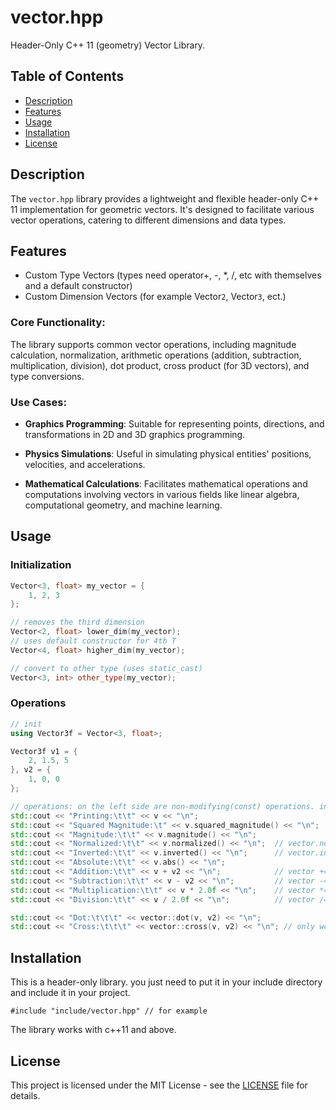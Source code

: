 # vector.hpp

Header-Only C++ 11 (geometry) Vector Library.

## Table of Contents

- [Description](#description)
- [Features](#features)
- [Usage](#usage)
- [Installation](#installation)
- [License](#license)

## Description

The `vector.hpp` library provides a lightweight and flexible header-only C++ 11 implementation for geometric vectors. It's designed to facilitate various vector operations, catering to different dimensions and data types.

## Features

- Custom Type Vectors (types need operator+, -, *, /, etc with themselves and a default constructor)
- Custom Dimension Vectors (for example Vector`2`, Vector`3`, ect.)

### Core Functionality:

The library supports common vector operations, including magnitude calculation, normalization, arithmetic operations (addition, subtraction, multiplication, division), dot product, cross product (for 3D vectors), and type conversions.

### Use Cases:

- **Graphics Programming**: Suitable for representing points, directions, and transformations in 2D and 3D graphics programming.

- **Physics Simulations**: Useful in simulating physical entities' positions, velocities, and accelerations.

- **Mathematical Calculations**: Facilitates mathematical operations and computations involving vectors in various fields like linear algebra, computational geometry, and machine learning.

## Usage

### Initialization

```cpp
Vector<3, float> my_vector = {
    1, 2, 3
};

// removes the third dimension
Vector<2, float> lower_dim(my_vector);
// uses default constructor for 4th T
Vector<4, float> higher_dim(my_vector);

// convert to other type (uses static_cast)
Vector<3, int> other_type(my_vector);
```

### Operations

```cpp
// init
using Vector3f = Vector<3, float>;

Vector3f v1 = {
    2, 1.5, 5
}, v2 = {
    1, 0, 0
};

// operations: on the left side are non-modifying(const) operations. in comments are the equivilants that change the vector
std::cout << "Printing:\t\t" << v << "\n";
std::cout << "Squared Magnitude:\t" << v.squared_magnitude() << "\n";
std::cout << "Magnitude:\t\t" << v.magnitude() << "\n";
std::cout << "Normalized:\t\t" << v.normalized() << "\n";  // vector.normalize()   
std::cout << "Inverted:\t\t" << v.inverted() << "\n";      // vector.invert()      
std::cout << "Absolute:\t\t" << v.abs() << "\n";           
std::cout << "Addition:\t\t" << v + v2 << "\n";            // vector += other      
std::cout << "Subtraction:\t\t" << v - v2 << "\n";         // vector -= other      
std::cout << "Multiplication:\t\t" << v * 2.0f << "\n";    // vector *= num        
std::cout << "Division:\t\t" << v / 2.0f << "\n";          // vector /= num        

std::cout << "Dot:\t\t\t" << vector::dot(v, v2) << "\n";
std::cout << "Cross:\t\t\t" << vector::cross(v, v2) << "\n"; // only works for 3-dimensional vectors!
```

## Installation

This is a header-only library. you just need to put it in your include directory and include it in your project.

    #include "include/vector.hpp" // for example

The library works with c++11 and above.

## License

This project is licensed under the MIT License - see the [LICENSE](LICENSE) file for details.
